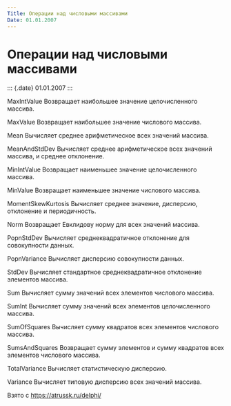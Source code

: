 ```yaml
---
Title: Операции над числовыми массивами
Date: 01.01.2007
---
```



Операции над числовыми массивами
================================

::: {.date}
01.01.2007
:::

MaxIntValue        Возвращает наибольшее значение целочисленного
массива.

MaxValue        Возвращает наибольшее значение числового массива.

Mean                Вычисляет среднее арифметическое всех значений
массива.

MeanAndStdDev Вычисляет среднее арифметическое всех значений массива, и
среднее отклонение.

MinIntValue        Возвращает наименьшее значение целочисленного
массива.

MinValue        Возвращает наименьшее значение числового массива.

MomentSkewKurtosis Вычисляет среднее значение, дисперсию, отклонение и
периодичность.

Norm                Возвращает Евклидову норму для всех значений
массива.

PopnStdDev        Вычисляет среднеквадратичное отклонение для
совокупности данных.

PopnVariance        Вычисляет дисперсию совокупности данных.

StdDev        Вычисляет стандартное среднеквадратичное отклонение
элементов массива.

Sum                Вычисляет сумму значений всех элементов числового
массива.

SumInt                Вычисляет сумму значений всех элементов
целочисленного массива.

SumOfSquares Вычисляет сумму квадратов всех элементов числового массива.

SumsAndSquares Возвращает сумму элементов и сумму квадратов всех
элементов числового массива.

TotalVariance        Вычисляет статистическую дисперсию.

Variance        Вычисляет типовую дисперсию всех значений массива.

Взято с <https://atrussk.ru/delphi/>
